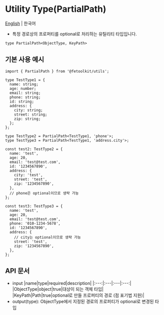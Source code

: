 # Utility Type(PartialPath)

[English](../en/type_partialpath.md) | 한국어

- 특정 경로상의 프로퍼티를 optional로 처리하는 유틸리티 타입입니다.

```tsx
type PartialPath<ObjectType, KeyPath>
```

## 기본 사용 예시

```tsx
import { PartialPath } from '@fetoolkit/utils';

type TestType1 = {
  name: string;
  age: number;
  email: string;
  phone: string;
  id: string;
  address: {
    city: string;
    street: string;
    zip: string;
  };
};

type TestType2 = PartialPath<TestType1, 'phone'>;
type TestType3 = PartialPath<TestType1, 'address.city'>;

const test2: TestType2 = {
  name: 'test',
  age: 20,
  email: 'test@test.com',
  id: '1234567890',
  address: {
    city: 'test',
    street: 'test',
    zip: '1234567890',
  },
  // phone은 optional이므로 생략 가능
};

const test3: TestType3 = {
  name: 'test',
  age: 20,
  email: 'test@test.com',
  phone: '010-1234-5678',
  id: '1234567890',
  address: {
    // city는 optional이므로 생략 가능
    street: 'test',
    zip: '1234567890',
  },
};
```

## API 문서

- input
  |name|type|required|description|
  |:---:|:---|:---|:---:|
  |ObjectType|object|true|대상이 되는 객체 타입|
  |KeyPath|Path<ObjectType>|true|optional로 만들 프로퍼티의 경로 (점 표기법 지원)|
- output(type): ObjectType에서 지정된 경로의 프로퍼티가 optional로 변경된 타입
